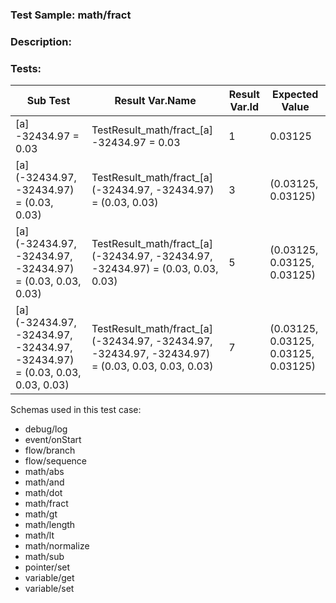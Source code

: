 ### **Test Sample:** math/fract
### **Description:** 

### Tests:
| Sub Test | Result Var.Name | Result Var.Id | Expected Value
| ----------- | ----------- | ----------- |----------- |
| [a] -32434.97 = 0.03 | TestResult_math/fract_[a] -32434.97 = 0.03 | 1 | 0.03125
| [a] (-32434.97, -32434.97) = (0.03, 0.03) | TestResult_math/fract_[a] (-32434.97, -32434.97) = (0.03, 0.03) | 3 | (0.03125, 0.03125)
| [a] (-32434.97, -32434.97, -32434.97) = (0.03, 0.03, 0.03) | TestResult_math/fract_[a] (-32434.97, -32434.97, -32434.97) = (0.03, 0.03, 0.03) | 5 | (0.03125, 0.03125, 0.03125)
| [a] (-32434.97, -32434.97, -32434.97, -32434.97) = (0.03, 0.03, 0.03, 0.03) | TestResult_math/fract_[a] (-32434.97, -32434.97, -32434.97, -32434.97) = (0.03, 0.03, 0.03, 0.03) | 7 | (0.03125, 0.03125, 0.03125, 0.03125)

Schemas used in this test case:
- debug/log
- event/onStart
- flow/branch
- flow/sequence
- math/abs
- math/and
- math/dot
- math/fract
- math/gt
- math/length
- math/lt
- math/normalize
- math/sub
- pointer/set
- variable/get
- variable/set
